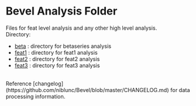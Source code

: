# Bevel Analysis Folder
Files for feat level analysis and any other high level analysis.  
Directory:  
* [beta](https://github.com/niblunc/Bevel/tree/master/ana/beta)  : directory for betaseries analysis 
* [feat1](https://github.com/niblunc/Bevel/tree/master/ana/feat1) : directory for feat1 analysis 
* [feat2]() : directory for feat2 analysis
* [feat3]() : directory for feat3 analysis  
<br>  
Reference [changelog](https://github.com/niblunc/Bevel/blob/master/CHANGELOG.md) for data processing information. 
